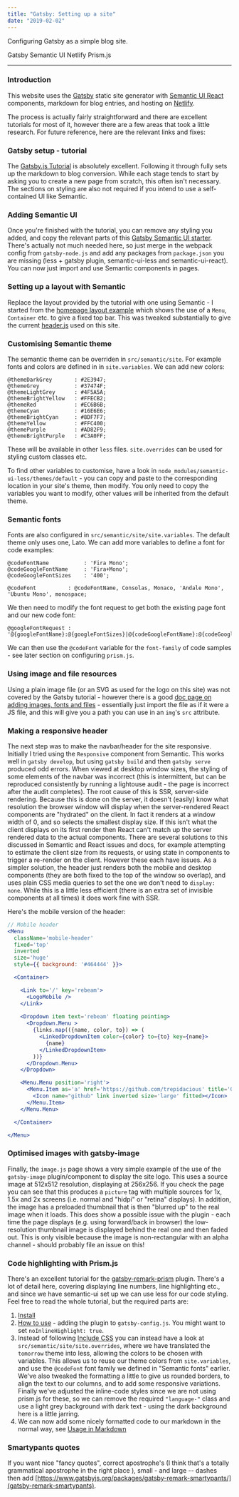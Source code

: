 ```yaml
---
title: "Gatsby: Setting up a site"
date: "2019-02-02"
---
```


Configuring Gatsby as a simple blog site.<!--end-->

<label color='violet' as='a' href='https://www.gatsbyjs.org/'>Gatsby</label>
<label color='blue' as='a' href='https://www.gatsbyjs.org/'>Semantic UI</label>
<label color='teal' as='a' href='https://www.netlify.com/'>Netlify</label>
<label color='grey' as='a' href='https://prismjs.com/'>Prism.js</label>

---

### Introduction

This website uses the [Gatsby](https://www.gatsbyjs.org/) static site generator with [Semantic UI React](https://react.semantic-ui.com/) components, markdown for blog entries, and hosting on [Netlify](https://www.netlify.com/).

The process is actually fairly straightforward and there are excellent tutorials for most of it, however there are a few areas that took a little research. For future reference, here are the relevant links and fixes:

### Gatsby setup - tutorial

The [Gatsby.js Tutorial](https://www.gatsbyjs.org/tutorial/) is absolutely excellent. Following it through fully sets up the markdown to blog conversion. While each stage tends to start by asking you to create a new page from scratch, this often isn't necessary. The sections on styling are also not required if you intend to use a self-contained UI like Semantic.

### Adding Semantic UI

Once you're finished with the tutorial, you can remove any styling you added, and copy the relevant parts of this [Gatsby Semantic UI starter](https://github.com/pretzelhands/gatsby-starter-semantic-ui). There's actually not much needed here, so just merge in the webpack config from `gatsby-node.js` and add any packages from `package.json` you are missing (less + gatsby plugin, semantic-ui-less and semantic-ui-react). You can now just import and use Semantic components in pages.

### Setting up a layout with Semantic

Replace the layout provided by the tutorial with one using Semantic - I started from the [homepage layout example](https://react.semantic-ui.com/layouts/homepage) which shows the use of a `Menu`, `Container` etc. to give a fixed top bar. This was tweaked substantially to give the current [header.js](https://github.com/trepidacious/gatsby-rebeam-org/blob/master/src/components/header.js) used on this site.

### Customising Semantic theme

The semantic theme can be overriden in `src/semantic/site`. For example fonts and colors are defined in in `site.variables`. We can add new colors:

```less
@themeDarkGrey       : #2E3947;
@themeGrey           : #37474F;
@themeLightGrey      : #4F5A5A;
@themeBrightYellow   : #FFECB2;
@themeRed            : #EC6B6B;
@themeCyan           : #16E6E6;
@themeBrightCyan     : #8DF7F7;
@themeYellow         : #FFC400;
@themePurple         : #AD82F9;
@themeBrightPurple   : #C3A0FF;
```

These will be available in other `less` files. `site.overrides` can be used for styling custom classes etc.

To find other variables to customise, have a look in `node_modules/semantic-ui-less/themes/default` - you can copy and paste to the corresponding location in your site's theme, then modify. You only need to copy the variables you want to modify, other values will be inherited from the default theme.

### Semantic fonts

Fonts are also configured in `src/semantic/site/site.variables`. The default theme only uses one, Lato. We can add more variables to define a font for code examples:

```less
@codeFontName           : 'Fira Mono';
@codeGoogleFontName     : 'Fira+Mono';
@codeGoogleFontSizes    : '400';

@codeFont          : @codeFontName, Consolas, Monaco, 'Andale Mono', 'Ubuntu Mono', monospace;
```

We then need to modify the font request to get both the existing page font and our new code font:

```less
@googleFontRequest : '@{googleFontName}:@{googleFontSizes}|@{codeGoogleFontName}:@{codeGoogleFontSizes}&subset=@{googleSubset}';
```

We can then use the `@codeFont` variable for the `font-family` of code samples - see later section on configuring `prism.js`.


### Using image and file resources

Using a plain image file (or an SVG as used for the logo on this site) was not covered by the Gatsby tutorial - however there is a good [doc page on adding images, fonts and files](https://www.gatsbyjs.org/docs/adding-images-fonts-files/) - essentially just import the file as if it were a JS file, and this will give you a path you can use in an `img`'s `src` attribute.

### Making a responsive header

The next step was to make the navbar/header for the site responsive. Initially I tried using the `Responsive` component from Semantic. This works well in `gatsby develop`, but using `gatsby build` and then `gatsby serve` produced odd errors. When viewed at desktop window sizes, the styling of some elements of the navbar was incorrect (this is intermittent, but can be reproduced consistently by running a lightouse audit - the page is incorrect after the audit completes). The root cause of this is SSR, server-side rendering. Because this is done on the server, it doesn't (easily) know what resolution the browser window will display when the server-rendered React components are "hydrated" on the client. In fact it renders at a window width of 0, and so selects the smallest display size. If this isn't what the client displays on its first render then React can't match up the server rendered data to the actual components. There are several solutions to this discussed in Semantic and React issues and docs, for example attempting to estimate the client size from its requests, or using state in components to trigger a re-render on the client. However these each have issues. As a simpler solution, the header just renders both the mobile and desktop components (they are both fixed to the top of the window so overlap), and uses plain CSS media queries to set the one we don't need to `display: none`. While this is a little less efficient (there is an extra set of invisible components at all times) it does work fine with SSR.

Here's the mobile version of the header:
```jsx
// Mobile header
<Menu 
  className='mobile-header'
  fixed='top'
  inverted
  size='huge'
  style={{ background: '#464444' }}>

  <Container>

    <Link to='/' key='rebeam'>
      <LogoMobile />
    </Link>
    
    <Dropdown item text='rebeam' floating pointing>
      <Dropdown.Menu >
        {links.map(({name, color, to}) => (
          <LinkedDropdownItem color={color} to={to} key={name}>
            {name}
          </LinkedDropdownItem>
        ))}
      </Dropdown.Menu>
    </Dropdown>

    <Menu.Menu position='right'>
      <Menu.Item as='a' href='https://github.com/trepidacious' title='Github' target="_blank" rel="noreferrer">
        <Icon name="github" link inverted size='large' fitted></Icon>
      </Menu.Item>
    </Menu.Menu>

  </Container>

</Menu>
```

### Optimised images with gatsby-image

Finally, the `image.js` page shows a very simple example of the use of the `gatsby-image` plugin/component to display the site logo. This uses a source image at 512x512 resolution, displaying at 256x256. If you check the page you can see that this produces a `picture` tag with multiple sources for 1x, 1.5x and 2x screens (i.e. normal and "hidpi" or "retina" displays). In addition, the image has a preloaded thumbnail that is then "blurred up" to the real image when it loads. This does show a possible issue with the plugin - each time the page displays (e.g. using forward/back in browser) the low-resolution thumbnail image is displayed behind the real one and then faded out. This is only visible because the image is non-rectangular with an alpha channel - should probably file an issue on this!

### Code highlighting with Prism.js

There's an excellent tutorial for the [gatsby-remark-prism](https://www.gatsbyjs.org/packages/gatsby-remark-prismjs/) plugin. There's a lot of detail here, covering displaying line numbers, line highlighting etc., and since we have semantic-ui set up we can use less for our code styling. Feel free to read the whole tutorial, but the required parts are:

1. [Install](https://www.gatsbyjs.org/packages/gatsby-remark-prismjs/#install)
2. [How to use](https://www.gatsbyjs.org/packages/gatsby-remark-prismjs/#how-to-use) - adding the plugin to `gatsby-config.js`. You might want to set `noInlineHighlight: true`.
3. Instead of following [Include CSS](https://www.gatsbyjs.org/packages/gatsby-remark-prismjs/#include-css) you can instead have a look at `src/semantic/site/site.overrides`, where we have translated the `tomorrow` theme into less, allowing the colors to be chosen with variables. This allows us to reuse our theme colors from `site.variables`, and use the `@codeFont` font family we defined in "Semantic fonts" earlier. We've also tweaked the formatting a little to give us rounded borders, to align the text to our columns, and to add some responsive variations. Finally we've adjusted the inline-code styles since we are not using prism.js for these, so we can remove the required `"language-"` class and use a light grey background with dark text - using the dark background here is a little jarring.
4. We can now add some nicely formatted code to our markdown in the normal way, see [Usage in Markdown](https://www.gatsbyjs.org/packages/gatsby-remark-prismjs/#usage-in-markdown)

### Smartypants quotes

If you want nice "fancy quotes", correct apostrophe's (I think that's a totally grammatical apostrophe in the right place <icon name="thumbs up outline"></icon>), small - and large -- dashes then add [https://www.gatsbyjs.org/packages/gatsby-remark-smartypants/](gatsby-remark-smartypants).
